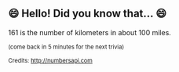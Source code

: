 ## :smile: Hello! Did you know that... :smile:
161 is the number of kilometers in about 100 miles.

<sup>(come back in 5 minutes for the next trivia)</sup>


<sup>Credits: http://numbersapi.com</sup>
